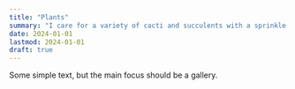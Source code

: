 ```yaml
---
title: "Plants"
summary: "I care for a variety of cacti and succulents with a sprinkle of house plants."
date: 2024-01-01
lastmod: 2024-01-01
draft: true
---
```


Some simple text, but the main focus should be a gallery.
